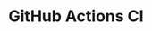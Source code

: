 # GitHub Actions CI



























































































































































































































































































































































































































































































































































































































































































































































































































































































































































































































































































































































































































































































































































































































































































































































































































































































































































































































































































































































































































































































































































































































































































































































































































































































